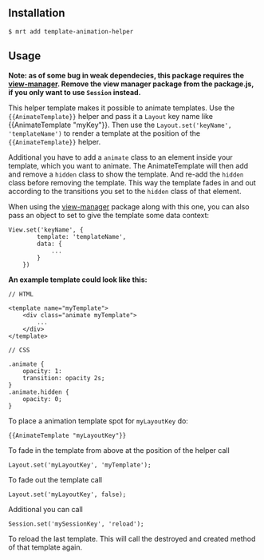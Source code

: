 Installation
-----------

    $ mrt add template-animation-helper

Usage
-----

**Note: as of some bug in weak dependecies, this package requires the [view-manager][1]. Remove the view manager package from the package.js, if you only want to use `Session` instead.**

This helper template makes it possible to animate templates.
Use the `{{AnimateTemplate}}` helper and pass it a `Layout` key name like {{AnimateTemplate "myKey"}}.
Then use the `Layout.set('keyName', 'templateName')` to render a template at the position of the `{{AnimateTemplate}}` helper.

Additional you have to add a `animate` class to an element inside your template, which you want to animate.
The AnimateTemplate will then add and remove a `hidden` class to show the template.
And re-add the `hidden` class before removing the template.
This way the template fades in and out according to the transitions you set to the `hidden` class of that element.

When using the [view-manager][1] package along with this one, you can also pass an object to set to give the template some data context:

    View.set('keyName', {
            template: 'templateName',
            data: {
                ...
            }
        })

[1]: https://atmosphere.meteor.com/package/view-manager


**An example template could look like this:**

    // HTML

    <template name="myTemplate">
        <div class="animate myTemplate">
            ...
        </div>
    </template>

    // CSS

    .animate {
        opacity: 1:
        transition: opacity 2s;
    }
    .animate.hidden {
        opacity: 0;
    }

To place a animation template spot for `myLayoutKey` do:

    {{AnimateTemplate "myLayoutKey"}}

To fade in the template from above at the position of the helper call

    Layout.set('myLayoutKey', 'myTemplate');

To fade out the template call

    Layout.set('myLayoutKey', false);

Additional you can call

    Session.set('mySessionKey', 'reload');

To reload the last template. This will call the destroyed and created method of that template again.